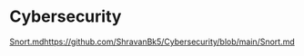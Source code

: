 # Cybersecurity

[Snort.md](https://github.com/ShravanBk5/Cybersecurity/blob/main/Snort.md)https://github.com/ShravanBk5/Cybersecurity/blob/main/Snort.md
